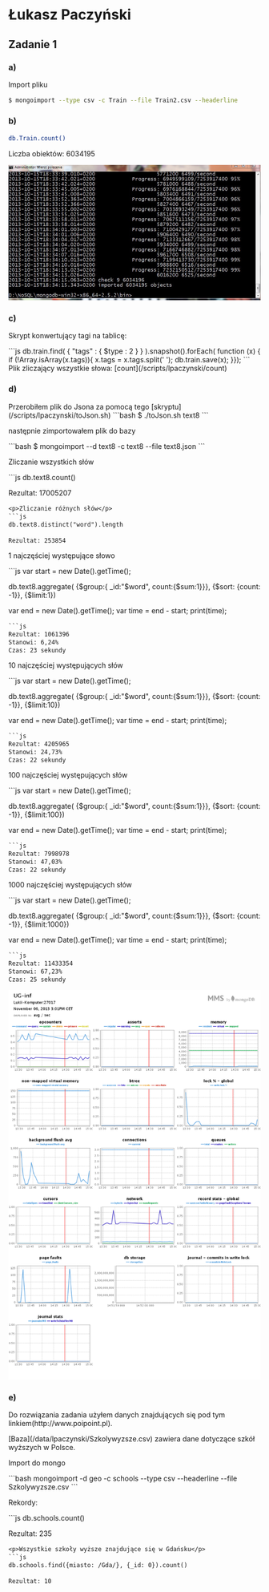 <h1> Łukasz Paczyński </h1>

<h2>Zadanie 1</h2>

<h3><b>a)</b></h3>
<p>Import pliku</p>

  ```bash
  $ mongoimport --type csv -c Train --file Train2.csv --headerline
  ```  

<h3><b>b)</b></h3>

  ```bash
  db.Train.count()
  ```
  Liczba obiektów: 6034195 
  
![Image](../../images/lpaczynski/zadanie1b.jpg)

  
<h3><b>c)</b></h3>

<p>Skrypt konwertujący tagi na tablicę:</p>
 ```js
db.train.find( { "tags" : { $type : 2 } } ).snapshot().forEach(
 function (x) {
  if (!Array.isArray(x.tags)){
    x.tags = x.tags.split(' ');
    db.train.save(x);
}});
 ```
Plik zliczający wszystkie słowa: [count](/scripts/lpaczynski/count)
<h3><b>d)</b></h3>
Przerobiłem plik do Jsona za pomocą tego [skryptu](/scripts/lpaczynski/toJson.sh)
  ```bash
  $ ./toJson.sh text8
  ```
<p>następnie zimportowałem plik do bazy</p>
  ```bash
  $ mongoimport --d text8 -c text8 --file text8.json
  ```
  
<p>Zliczanie wszystkich słów</p>
  ```js
  db.text8.count()
  
  Rezultat: 17005207
  ```
<p>Zliczanie różnych słów</p>
  ```js
  db.text8.distinct("word").length
  
  Rezultat: 253854
  ```
<p>1 najczęściej występujące słowo </p>
 ```js
 var start = new Date().getTime();

db.text8.aggregate(
	{$group:{ _id:"$word", count:{$sum:1}}}, 
	{$sort: {count: -1}}, 
	{$limit:1})

  var end = new Date().getTime();
  var time = end - start;
  print(time);
 ```
 ```js
 Rezultat: 1061396
 Stanowi: 6,24%
 Czas: 23 sekundy
 ```
<p>10 najczęściej występujących słów</p>
 ```js
 var start = new Date().getTime();

 db.text8.aggregate(
	 {$group:{ _id:"$word", count:{$sum:1}}}, 
	 {$sort: {count: -1}}, 
	 {$limit:10})

 var end = new Date().getTime();
 var time = end - start;
 print(time);
 ```
 ```js
 Rezultat: 4205965
 Stanowi: 24,73%
 Czas: 22 sekundy
 ```
<p> 100 najczęściej występujących słów</p>
 ```js
 var start = new Date().getTime();

 db.text8.aggregate(
	 {$group:{ _id:"$word", count:{$sum:1}}}, 
	 {$sort: {count: -1}}, 
	 {$limit:100})

 var end = new Date().getTime();
 var time = end - start;
 print(time);
 ```
 ```js
 Rezultat: 7998978
 Stanowi: 47,03%
 Czas: 22 sekundy
 ```
<p> 1000 najczęściej występujących słów</p>
 ```js
 var start = new Date().getTime();

 db.text8.aggregate(
	 {$group:{ _id:"$word", count:{$sum:1}}}, 
	 {$sort: {count: -1}}, 
	 {$limit:1000})

 var end = new Date().getTime();
 var time = end - start;
 print(time);
 ```
 ```js
 Rezultat: 11433354
 Stanowi: 67,23%
 Czas: 25 sekundy
 ```
 ![Image](../../images/lpaczynski/avg.png)
<h3><b>e)</b></h3>
<p>Do rozwiązania zadania użyłem danych znajdujących się pod tym linkiem(http://www.poipoint.pl).</p>
[Baza](/data/lpaczynski/Szkolywyzsze.csv) zawiera dane dotyczące szkół wyższych w Polsce.

<p>Import do mongo</p>
 ```bash
 mongoimport -d geo -c schools --type csv --headerline --file Szkolywyzsze.csv
 ```
 <p>Rekordy:</p>
 ```js
 db.schools.count()
 
 Rezultat: 235
 ```
 <p>Wszystkie szkoły wyższe znajdujące się w Gdańsku</p>
 ```js
 db.schools.find({miasto: /Gda/}, {_id: 0}).count()
 
 Rezultat: 10
 ```
